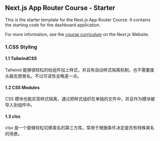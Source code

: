 ## Next.js App Router Course - Starter

This is the starter template for the Next.js App Router Course. It contains the starting code for the dashboard application.

For more information, see the [course curriculum](https://nextjs.org/learn) on the Next.js Website.

### 1.CSS Styling

#### 1.1 TailwindCSS

Tailwind 能够很轻松的给组件加上样式，并且有自动样式隔离机制，也不需要废头脑去想类名。不过可读性会略差一点。

#### 1.2 CSS Modules

CSS 模块也能实现样式隔离，通过把样式组织在单独的文件中，并且作为模块被导入到组件中。

#### 1.3 clsx

clsx 是一个能够轻松切换类名的第三方库。常用于根据条件决定是否有特殊类名的场景。
